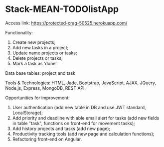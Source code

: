 # Stack-MEAN-TODOlistApp

Access link: https://protected-crag-50525.herokuapp.com/

Functionality:
1. Create new projects;
2. Add new tasks in a project;
3. Update name projects or tasks;
4. Delete projects or tasks;
5. Mark a task as 'done'.

Data base tables: project and task

Tools & Technologies: HTML, Jade, Bootstrap, JavaScript, AJAX, JQuery, Node.js, Express, MongoDB, REST API.

Opportunities for improvement:
1. User authentication (add new table in DB and use JWT standard, LocalStorage);
2. Add priority and deadline with able email alert for tasks (add new fields in table "task", functions on front-end for movement tasks);
3. Add history projects and tasks (add new page);
4. Productivity tracking tools (add new page and calculation functions);
5. Refactoring front-end on Angular.
